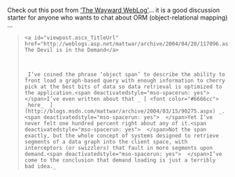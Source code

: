 Check out this post from [&#8216;The Wayward WebLog'](http://blogs.msdn.com/mattwar/)... it is a good discussion starter for anyone who wants to chat about ORM (object-relational mapping) ...

<blockquote dir="ltr" style="MARGIN-RIGHT: 0px">

    <a id="viewpost.ascx_TitleUrl" href="http://weblogs.asp.net/mattwar/archive/2004/04/20/117096.aspx">ObjectSpaces: The Devil is in the Demand</a>



    _I’ve coined the phrase ‘object span’ to describe the ability to front load a graph-based query with enough information to cherry pick at the best bits of data so data retrieval is optimized to the application.<span deactivatedstyle="mso-spacerun: yes">  </span>I’ve even written about that _ [ <font color="#6666cc"> _here_  ](http://blogs.msdn.com/mattwar/archive/2004/03/15/90275.aspx) _.<span deactivatedstyle="mso-spacerun: yes">  </span>Yet I’ve never felt one hundred percent right about any of it.<span deactivatedstyle="mso-spacerun: yes">  </span>Not the span exactly, but the whole concept of systems designed to retrieve segments of a data graph into the client space, with interceptors (or swizzlers) that fault in more segments upon demand.<span deactivatedstyle="mso-spacerun: yes">  </span>I’ve come to the conclusion that demand loading is just a terribly bad idea._

</blockquote>